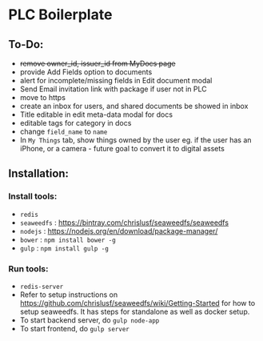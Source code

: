 # PLC Boilerplate

## To-Do:

- ~~remove owner_id, issuer_id from MyDocs page~~
- provide Add Fields option to documents
- alert for incomplete/missing fields in Edit document modal
- Send Email invitation link with package if user not in PLC
- move to https
- create an inbox for users, and shared documents be showed in inbox
- Title editable in edit meta-data modal for docs
- editable tags for category in docs
- change `field_name` to `name`
- In `My Things` tab, show things owned by the user eg. if the user has an iPhone, or a camera - future goal to convert it to digital assets

## Installation:

### Install tools:

- `redis`
- `seaweedfs` : https://bintray.com/chrislusf/seaweedfs/seaweedfs
- `nodejs` : https://nodejs.org/en/download/package-manager/
- `bower` : `npm install bower -g`
- `gulp` : `npm install gulp -g`

### Run tools:

- `redis-server`
- Refer to setup instructions on https://github.com/chrislusf/seaweedfs/wiki/Getting-Started for how to setup seaweedfs. It has steps for standalone as well as docker setup.
- To start backend server, do `gulp node-app`
- To start frontend, do `gulp server`
